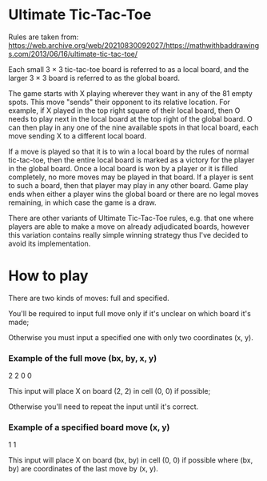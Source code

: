 # Ultimate Tic-Tac-Toe

Rules are taken from: https://web.archive.org/web/20210830092027/https://mathwithbaddrawings.com/2013/06/16/ultimate-tic-tac-toe/

Each small 3 × 3 tic-tac-toe board is referred to as a local board, and the larger 3 × 3 board is referred to as the global board.

The game starts with X playing wherever they want in any of the 81 empty spots. This move "sends" their opponent to its relative location. For example, if X played in the top right square of their local board, then O needs to play next in the local board at the top right of the global board. O can then play in any one of the nine available spots in that local board, each move sending X to a different local board.

If a move is played so that it is to win a local board by the rules of normal tic-tac-toe, then the entire local board is marked as a victory for the player in the global board. Once a local board is won by a player or it is filled completely, no more moves may be played in that board. If a player is sent to such a board, then that player may play in any other board. Game play ends when either a player wins the global board or there are no legal moves remaining, in which case the game is a draw.

There are other variants of Ultimate Tic-Tac-Toe rules, e.g. that one where players are able to make a move on already adjudicated boards, however this variation contains really simple winning strategy thus I've decided to avoid its implementation.

# How to play

There are two kinds of moves: full and specified.

You'll be required to input full move only if it's unclear on which board it's made;

Otherwise you must input a specified one with only two coordinates (x, y).

### Example of the full move (bx, by, x, y)

2 2 0 0

This input will place X on board (2, 2) in cell (0, 0) if possible;

Otherwise you'll need to repeat the input until it's correct.

### Example of a specified board move (x, y)

1 1

This input will place X on board (bx, by) in cell (0, 0) if possible where (bx, by) are coordinates of the last move by (x, y).
